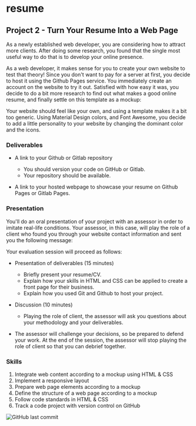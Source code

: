 # resume
## Project 2 - Turn Your Resume Into a Web Page

As a newly established web developer, you are considering how to attract more clients. After doing some research, you found that the single most useful way to do that is to develop your online presence.

As a web developer, it makes sense for you to create your own website to test that theory! Since you don't want to pay for a server at first, you decide to host it using the Github Pages service. You immediately create an account on the website to try it out. Satisfied with how easy it was, you decide to do a bit more research to find out what makes a good online resume, and finally settle on this template as a mockup:

Your website should feel like your own, and using a template makes it a bit too generic. Using Material Design colors, and Font Awesome, you decide to add a little personality to your website by changing the dominant color and the icons.

### Deliverables

* A link to your Github or Gitlab repository
    + You should version your code on GitHub or Gitlab.
    + Your repository should be available.

* A link to your hosted webpage to showcase your resume on Github Pages or Gitlab Pages.

### Presentation

You'll do an oral presentation of your project with an assessor in order to imitate real-life conditions. Your assessor, in this case, will play the role of a client who found you through your website contact information and sent you the following message:

Your evaluation session will proceed as follows:

* Presentation of deliverables (15 minutes)
    + Briefly present your resume/CV.
    + Explain how your skills in HTML and CSS can be applied to create a front page for their business.
    + Explain how you used Git and Github to host your project.

* Discussion (10 minutes)
    + Playing the role of client, the assessor will ask you questions about your methodology and your deliverables.

* The assessor will challenge your decisions, so be prepared to defend your work. At the end of the session, the assessor will stop playing the role of client so that you can debrief together.

### Skills

1. Integrate web content according to a mockup using HTML & CSS
2. Implement a responsive layout
3. Prepare web page elements according to a mockup
4. Define the structure of a web page according to a mockup
5. Follow code standards in HTML & CSS
6. Track a code project with version control on GitHub

![GitHub last commit](https://img.shields.io/github/last-commit/2anchez/resume?logo=github&style=plastic)
